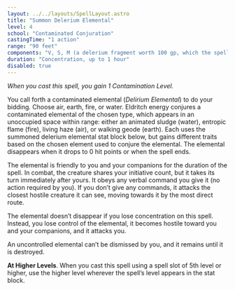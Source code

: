 ```yaml
---
layout: ../../layouts/SpellLayout.astro
title: "Summon Delerium Elemental"
level: 4
school: "Contaminated Conjuration"
castingTime: "1 action"
range: "90 feet"
components: "V, S, M (a delerium fragment worth 100 gp, which the spell consumes)"
duration: "Concentration, up to 1 hour"
disabled: true
---
```


_When you cast this spell, you gain 1 Contamination Level._

You call forth a contaminated elemental (_Delirium Elemental_) to do your bidding. Choose air, earth, fire, or water. Eldritch energy conjures a contaminated elemental of the chosen type, which appears in an unoccupied space within range: either an animated sludge (water), entropic flame (fire), living haze (air), or walking geode (earth). Each uses the summoned delerium elemental stat block below, but gains different traits based on the chosen element used to conjure the elemental. The elemental disappears when it drops to 0 hit points or when the spell ends.

The elemental is friendly to you and your companions for the duration of the spell. In combat, the creature shares your initiative count, but it takes its turn immediately after yours. It obeys any verbal command you give it (no action required by you). If you don’t give any commands, it attacks the closest hostile creature it can see, moving towards it by the most direct route.

The elemental doesn’t disappear if you lose concentration on this spell. Instead, you lose control of the elemental, it becomes hostile toward you and your companions, and it attacks you.

An uncontrolled elemental can’t be dismissed by you, and it remains until it is destroyed.

**At Higher Levels**. When you cast this spell using a spell slot of 5th level or higher, use the higher level wherever the spell’s level appears in the stat block.
